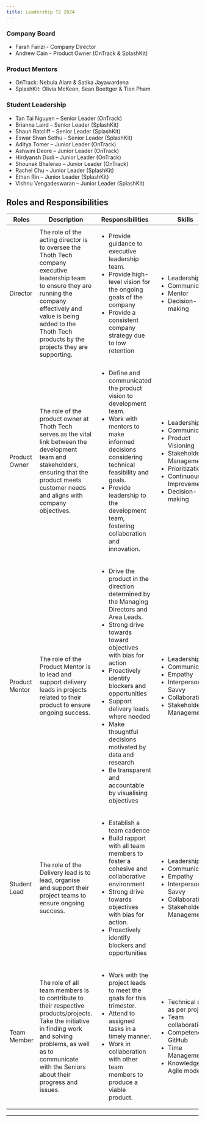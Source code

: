 ```yaml
---
title: Leadership T2 2024
---
```


### Company Board

- Farah Farizi - Company Director
- Andrew Cain - Product Owner (OnTrack & SplashKit)

### Product Mentors

- OnTrack: Nebula Alam & Satika Jayawardena
- SplashKit: Olivia McKeon, Sean Boettger & Tien Pham

### Student Leadership

- Tan Tai Nguyen – Senior Leader (OnTrack)
- Brianna Laird – Senior Leader (SplashKit)
- Shaun Ratcliff – Senior Leader (SplashKit)
- Eswar Sivan Sethu – Senior Leader (SplashKit)
- Aditya Tomer – Junior Leader (OnTrack)
- Ashwini Deore – Junior Leader (OnTrack)
- Hirdyansh Dudi – Junior Leader (OnTrack)
- Shounak Bhalerao – Junior Leader (OnTrack)
- Rachel Chu – Junior Leader (SplashKit)
- Ethan Rin – Junior Leader (SplashKit)
- Vishnu Vengadeswaran – Junior Leader (SplashKit)

## Roles and Responsibilities

| Roles          | Description                                                                                                                                                                                                                                | Responsibilities                                                                                                                                                                                                                                                                                                                                                                                                               | Skills                                                                                                                                                                                              |
| -------------- | ------------------------------------------------------------------------------------------------------------------------------------------------------------------------------------------------------------------------------------------ | ------------------------------------------------------------------------------------------------------------------------------------------------------------------------------------------------------------------------------------------------------------------------------------------------------------------------------------------------------------------------------------------------------------------------------ | --------------------------------------------------------------------------------------------------------------------------------------------------------------------------------------------------- |
| Director       | The role of the acting director is to oversee the Thoth Tech company executive leadership team to ensure they are running the company effectively and value is being added to the Thoth Tech products by the projects they are supporting. | <ul> <li>Provide guidance to executive leadership team. </li> <li> Provide high-level vision for the ongoing goals of the company </li> <li> Provide a consistent company strategy due to low retention </li> </ul>                                                                                                                                                                                                            | <ul> <li>Leadership</li> <li> Communication</li> <li> Mentor</li> <li> Decision-making</li> </ul>                                                                                                   |
| Product Owner  | The role of the product owner at Thoth Tech serves as the vital link between the development team and stakeholders, ensuring that the product meets customer needs and aligns with company objectives.                                     | <ul> <li> Define and communicated the product vision to development team.</li> <li>Work with mentors to make informed decisions considering technical feasibility and goals.</li> <li> Provide leadership to the development team, fostering collaboration and innovation.</li></ul>                                                                                                                                           | <ul> <li>Leadership</li> <li> Communication</li> <li> Product Visioning</li><li>Stakeholder Management </li><li> Prioritization</li><li>Continuous Improvement </li><li>Decision-making </li> </ul> |
| Product Mentor | The role of the Product Mentor is to lead and support delivery leads in projects related to their product to ensure ongoing success.                                                                                                       | <ul> <li> Drive the product in the direction determined by the Managing Directors and Area Leads.</li> <li>Strong drive towards toward objectives with bias for action</li> <li> Proactively identify blockers and opportunities</li> <li> Support delivery leads where needed </li> <li> Make thoughtful decisions motivated by data and research</li><li> Be transparent and accountable by visualising objectives</li></ul> | <ul> <li>Leadership</li> <li> Communication</li> <li> Empathy</li><li>Interpersonal-Savvy </li><li> Collaborative</li><li>Stakeholder Management </li> </ul>                                        |
| Student Lead   | The role of the Delivery lead is to lead, organise and support their project teams to ensure ongoing success.                                                                                                                              | <ul><li>Establish a team cadence</li><li>Build rapport with all team members to foster a cohesive and collaborative environment </li><li>Strong drive towards objectives with bias for action.</li><li>Proactively identify blockers and opportunities</li></ul>                                                                                                                                                               | <ul> <li>Leadership</li> <li> Communication</li> <li> Empathy</li><li>Interpersonal-Savvy </li><li> Collaborative</li><li>Stakeholder Management </li> </ul>                                        |
| Team Member    | The role of all team members is to contribute to their respective products/projects. Take the initiative in finding work and solving problems, as well as to communicate with the Seniors about their progress and issues.                 | <ul><li>Work with the project leads to meet the goals for this trimester.</li><li>Attend to assigned tasks in a timely manner.</li><li>Work in collaboration with other team members to produce a viable product.</li></ul>                                                                                                                                                                                                    | <ul><li>Technical skills as per project</li><li>Team collaboration</li><li>Competence in GitHub</li><li>Time Management</li><li>Knowledge of Agile model</li></ul>                                  |

---
